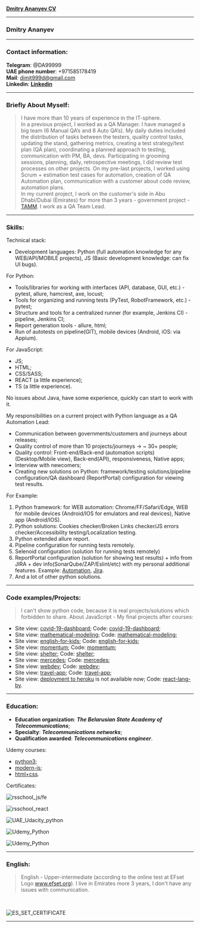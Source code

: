 [**Dmitry Ananyev CV**](https://dimit999.github.io/rsschool-cv/)

---
### Dmitry Ananyev
---

### Contact information:
  **Telegram**: @DA99999<br>
  **UAE phone number**: +971585178419<br>
  **Mail**: dimit999d@gmail.com<br>
  **Linkedin**: [**Linkedin**](https://www.linkedin.com/in/dmitry--ananyev/)

---

### Briefly About Myself:
  > I have more than 10 years of experience in the IT-sphere.<br>
  > In a previous project, I worked as a QA Manager. I have managed a big team (6 Manual QA’s and 8 Auto QA’s). My daily duties included the distribution
  > of tasks between the testers, quality control tasks, updating the stand, gathering metrics, creating a test strategy/test plan (QA plan), coordinating
  > a planned approach to testing, communication with PM, BA, devs. Participating in grooming sessions, planning, daily, retrospective meetings, I did
  > review test processes on other projects. On my pre-last projects, I worked using Scrum + estimation test cases for automation, creation of QA
  > Automation plan, communication with a customer about code review, automation plans.<br>
  > In my current project, I work on the customer's side in Abu Dhabi/Dubai (Emirates) for more than 3 years - government project - [TAMM](https://www.tamm.abudhabi/). I work as a QA Team Lead.

---

### Skills:
  Technical stack:
  * Development languages: Python (full automation knowledge for any WEB/API/MOBILE projects), JS (Basic development knowledge: can fix UI bugs).

  For Python:
  * Tools/libraries for working with interfaces (API, database, GUI, etc.) - pytest, allure, hamcrest, axe, locust;
  * Tools for organizing and running tests (PyTest, RobotFramework, etc.) - pytest;
  * Structure and tools for a centralized runner (for example, Jenkins CI) - pipeline, Jenkins CI;
  * Report generation tools - allure, html;
  * Run of autotests on pipeline(GIT), mobile devices (Android, iOS: via Appium).

  For JavaScript:
  * JS;
  * HTML;
  * CSS/SASS;
  * REACT (a little experience);
  * TS (a little experience).

  No issues about Java, have some experience, quickly can start to work with it.

  My responsibilities on a current project with Python language as a QA Automation  Lead:
  * Communication between governments/customers and journeys about releases;
  * Quality control of more than 10 projects/journeys -> ~ 30+ people;
  * Quality control: Front-end/Back-end (automation scripts) (Desktop/Mobile view), Back-end(API), responsiveness, Native apps;
  * Interview with newcomers;
  * Creating new solutions on Python: framework/testing solutions/pipeline configuration/QA dashboard (ReportPortal) configuration for viewing test results.<br>
  
 For Example:
 1. Python framework: for WEB automation: Chrome/FF/Safari/Edge, WEB for mobile devices (Android/IOS for emulators and real devices), Native app (Android/IOS).
 2. Python solutions: Cookies checker/Broken Links checker/JS errors checker/Accessibility testing/Localization testing.
 3. Python extended allure report.
 4. Pipeline configuration for running tests remotely.
 5. Selenoid configuration (solution for running tests remotely)
 6. ReportPortal configuration (solution for showing test results) + info from JIRA + dev info(SonarQube/ZAP/Eslint/etc) with my personal additional features. Example: [Automation](https://drive.google.com/file/d/15oCjCHdvzxboNM6KGG1qL3Ur30ma3Jc3/view?usp=sharing), [Jira](https://drive.google.com/file/d/1tixR7-P3_9ziB9-08uZPTxBPwlLz95yI/view?usp=sharing).
 7. And a lot of other python solutions.


---

### Code examples/Projects:
  > I can't show python code, because it is real projects/solutions which forbidden to share. About JavaScript - My final projects after courses:
  *  Site view: [covid-19-dashboard](https://rolling-scopes-school.github.io/dimit999-JS2020Q3/covid-dashboard/index.html); Code: [covid-19-dashboard](https://github.com/dimit999/covid-19_Dashboard);
  * Site view: [mathematical-modeling](https://mathematical-modeling.herokuapp.com/); Code: [mathematical-modeling](https://github.com/dimit999/rsclone/tree/main);
  * Site view: [english-for-kids](https://rolling-scopes-school.github.io/dimit999-JS2020Q3/english-for-kids/index.html); Code: [english-for-kids](https://github.com/dimit999/english-for-kids);
  * Site view: [momentum](https://rolling-scopes-school.github.io/dimit999-JS2020Q3/momentum/); Code: [momentum](https://github.com/rolling-scopes-school/dimit999-JS2020Q3/tree/momentum);
  * Site view: [shelter](https://rolling-scopes-school.github.io/dimit999-JS2020Q3/shelter/pages/main/index.html); Code: [shelter](https://github.com/rolling-scopes-school/dimit999-JS2020Q3/tree/shelter);
  * Site view: [mercedes](https://dimit999.github.io/mersedes_js/); Code: [mercedes](https://github.com/dimit999/mersedes_js);
  * Site view: [webdev](https://dimit999.github.io/webdev/); Code: [webdev](https://github.com/dimit999/webdev);
  * Site view: [travel-app](https://team109-travel-app.netlify.app/#/guest); Code: [travel-app](https://github.com/dimit999/Travel-App/tree/develop);
  * Site view: [deployment to  heroku](https://reat-learnwords.herokuapp.com/) is not available now; Code: [react-lang-by](https://github.com/dimit999/react-rslang-be).

---

### Education:
  - **Education organization**: ___The Belarusian State Academy of Telecommunications___;
  - **Specialty**: ___Telecommunications networks___;
  - **Qualification awarded**: ___Telecommunications engineer___.

Udemy courses:
  * [python3](https://www.udemy.com/course/beginner-python3-tutorials/learn/lecture/1491926?start=0);
  * [modern-js](https://www.udemy.com/course/modern-javascript-from-beginning/);
  * [html+css](https://www.udemy.com/course/html-css-from-zero/learn/lecture/15785012?start=0).

Certificates:

  ![rsschool_js/fe](/img/rsschool_js_fe_cert.png)

  ![rsschool_react](/img/rsschool_react_cert.png)

  ![UAE_Udacity_python](/img/udacity_python_cert.png)

  ![Udemy_Python](/img/udemy_python_cert_1.png)

  ![Udemy_Python](/img/udemy_python_cert_2.png)

---

### English:
  > English - Upper-intermediate (according to the online test at EFset Logo www.efset.org). I live in Emirates more 3 years, I don't have any issues with communication.
  <br>

  ![ES_SET_CERTIFICATE](/img/ef_set_eng.jpeg)

---
